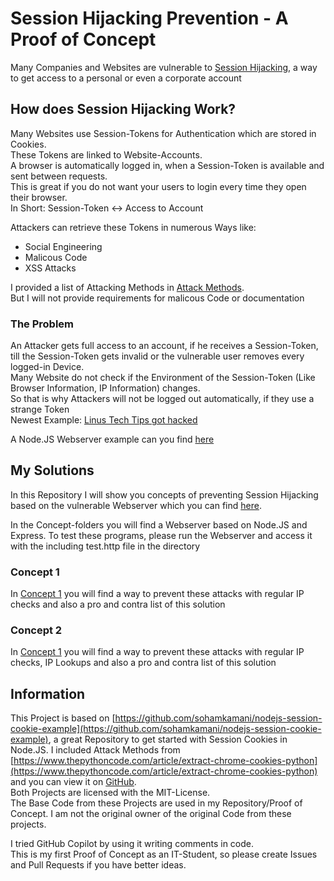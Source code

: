 # Session Hijacking Prevention - A Proof of Concept

Many Companies and Websites are vulnerable to [Session Hijacking](https://en.wikipedia.org/wiki/Session_hijacking), a way to get access to a personal or even a corporate account

## How does Session Hijacking Work?

Many Websites use Session-Tokens for Authentication which are stored in Cookies.  
These Tokens are linked to Website-Accounts.  
A browser is automatically logged in, when a Session-Token is available and sent between requests.  
This is great if you do not want your users to login every time they open their browser.  
In Short: Session-Token <-> Access to Account

Attackers can retrieve these Tokens in numerous Ways like:

- Social Engineering
- Malicous Code
- XSS Attacks

I provided a list of Attacking Methods in [Attack Methods](Attack%20Methods).  
But I will not provide requirements for malicous Code or documentation

### The Problem

An Attacker gets full access to an account, if he receives a Session-Token, till the Session-Token gets invalid or the vulnerable user removes every logged-in Device.  
Many Website do not check if the Environment of the Session-Token (Like Browser Information, IP Information) changes.  
So that is why Attackers will not be logged out automatically, if they use a strange Token  
Newest Example: [Linus Tech Tips got hacked](https://www.youtube.com/watch?v=yGXaAWbzl5A)

A Node.JS Webserver example can you find [here](Vulnerable%20Server/index.js)

## My Solutions

In this Repository I will show you concepts of preventing Session Hijacking based on the vulnerable Webserver which you can find [here](Vulnerable%20Server/index.js).

In the Concept-folders you will find a Webserver based on Node.JS and Express. To test these programs, please run the Webserver and access it with the including test.http file in the directory

### Concept 1

In [Concept 1](Concept1) you will find a way to prevent these attacks with regular IP checks and also a pro and contra list of this solution

### Concept 2

In [Concept 1](Concept1) you will find a way to prevent these attacks with regular IP checks, IP Lookups and also a pro and contra list of this solution

## Information

This Project is based on [https://github.com/sohamkamani/nodejs-session-cookie-example](https://github.com/sohamkamani/nodejs-session-cookie-example), a great Repository to get started with Session Cookies in Node.JS.
I included Attack Methods from [https://www.thepythoncode.com/article/extract-chrome-cookies-python](https://www.thepythoncode.com/article/extract-chrome-cookies-python) and you can view it on [GitHub](https://github.com/x4nth055/pythoncode-tutorials).  
Both Projects are licensed with the MIT-License.  
The Base Code from these Projects are used in my Repository/Proof of Concept. I am not the original owner of the original Code from these projects.

I tried GitHub Copilot by using it writing comments in code.  
This is my first Proof of Concept as an IT-Student, so please create Issues and Pull Requests if you have better ideas.
